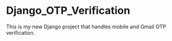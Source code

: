 # Django_OTP_Verification
 This is my new Django project that handles mobile and Gmail OTP verification.
